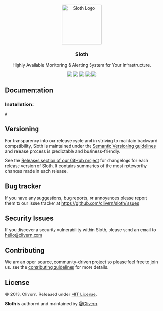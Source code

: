 <p align="center">
    <img alt="Sloth Logo" src="https://raw.githubusercontent.com/Clivern/Sloth/master/assets/img/logo.png" width="130" />
    <h3 align="center">Sloth</h3>
    <p align="center">Highly Available Monitoring & Alerting System for Your Infrastructure.</p>
    <p align="center">
        <a href="https://godoc.org/github.com/clivern/sloth"><img src="https://godoc.org/github.com/clivern/sloth?status.svg"></a>
        <a href="https://travis-ci.org/Clivern/Sloth"><img src="https://travis-ci.org/Clivern/Sloth.svg?branch=master"></a>
        <a href="https://github.com/Clivern/Sloth/releases"><img src="https://img.shields.io/badge/Version-0.0.1-red.svg"></a>
        <a href="https://goreportcard.com/report/github.com/Clivern/Sloth"><img src="https://goreportcard.com/badge/github.com/Clivern/Sloth?v=0.0.1"></a>
        <a href="https://github.com/Clivern/Sloth/blob/master/LICENSE"><img src="https://img.shields.io/badge/LICENSE-MIT-orange.svg"></a>
    </p>
</p>


## Documentation

### Installation:

```golang
#
```


## Versioning

For transparency into our release cycle and in striving to maintain backward compatibility, Sloth is maintained under the [Semantic Versioning guidelines](https://semver.org/) and release process is predictable and business-friendly.

See the [Releases section of our GitHub project](https://github.com/clivern/sloth/releases) for changelogs for each release version of Sloth. It contains summaries of the most noteworthy changes made in each release.


## Bug tracker

If you have any suggestions, bug reports, or annoyances please report them to our issue tracker at https://github.com/clivern/sloth/issues


## Security Issues

If you discover a security vulnerability within Sloth, please send an email to [hello@clivern.com](mailto:hello@clivern.com)


## Contributing

We are an open source, community-driven project so please feel free to join us. see the [contributing guidelines](CONTRIBUTING.md) for more details.


## License

© 2019, Clivern. Released under [MIT License](https://opensource.org/licenses/mit-license.php).

**Sloth** is authored and maintained by [@Clivern](http://github.com/clivern).
